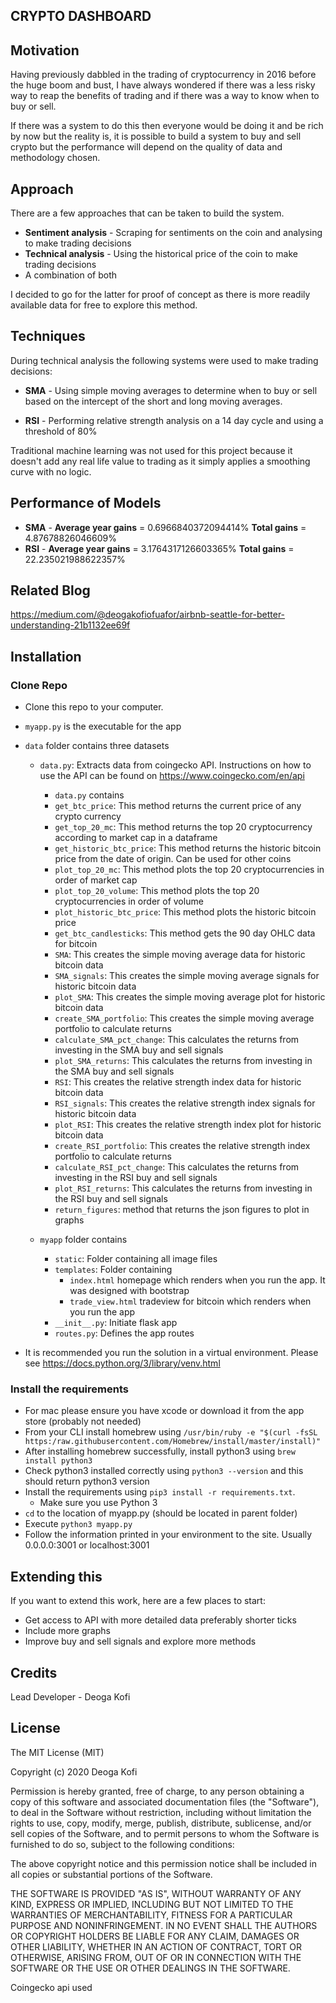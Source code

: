 CRYPTO DASHBOARD
-----------------------
Motivation
------------
Having previously dabbled in the trading of cryptocurrency in 2016 before the huge boom and bust, I have always wondered if there was a less risky way to reap the benefits of trading and if there was a way to know when to buy or sell.

If there was a system to do this then everyone would be doing it and be rich by now but the reality is, it is possible to build a system to buy and sell crypto but the performance will depend on the quality of data and methodology chosen.

Approach
-----------
There are a few approaches that can be taken to build the system.
* **Sentiment analysis** - Scraping for sentiments on the coin and analysing to make trading decisions
* **Technical analysis** - Using the historical price of the coin to make trading decisions
* A combination of both

I decided to go for the latter for proof of concept as there is more readily available data for free to explore this method.

Techniques
-------------
During technical analysis the following systems were used to make trading decisions:
* **SMA** - Using simple moving averages to determine when to buy or sell based on the intercept of the short and long moving averages.

* **RSI** - Performing relative strength analysis on a 14 day cycle and using a threshold of 80%

Traditional machine learning was not used for this project because it doesn't add any real life value to trading as it simply applies a smoothing curve with no logic.

Performance of Models
-------------------------
* **SMA** - **Average year gains** = 0.6966840372094414%
        **Total gains** = 4.87678826046609%
* **RSI** - **Average year gains** = 3.1764317126603365%
        **Total gains** = 22.235021988622357%


Related Blog
----------------------
https://medium.com/@deogakofiofuafor/airbnb-seattle-for-better-understanding-21b1132ee69f

Installation
----------------------

### Clone Repo

* Clone this repo to your computer.
* `myapp.py` is the executable for the app

* `data` folder contains three datasets
    * `data.py`: Extracts data from coingecko API.
    Instructions on how to use the API can be found on https://www.coingecko.com/en/api
      * `data.py` contains
      * `get_btc_price`: This method returns the current price of any crypto currency
      * `get_top_20_mc`: This method returns the top 20 cryptocurrency according to market cap in a dataframe
      * `get_historic_btc_price`: This method returns the historic bitcoin price from the date of origin. Can be used for other coins
      * `plot_top_20_mc`: This method plots the top 20 cryptocurrencies in order of market cap
      * `plot_top_20_volume`: This method plots the top 20 cryptocurrencies in order of volume
      * `plot_historic_btc_price`: This method plots the historic bitcoin price
      * `get_btc_candlesticks`: This method gets the 90 day OHLC data for bitcoin
      * `SMA`: This creates the simple moving average data for historic bitcoin data
      * `SMA_signals`: This creates the simple moving average signals for historic bitcoin data
      * `plot_SMA`: This creates the simple moving average plot for historic bitcoin data
      * `create_SMA_portfolio`: This creates the simple moving average portfolio to calculate returns
      * `calculate_SMA_pct_change`: This calculates the returns from investing in the SMA buy and sell signals
      * `plot_SMA_returns`: This calculates the returns from investing in the SMA buy and sell signals
      * `RSI`: This creates the relative strength index data for historic bitcoin data
      * `RSI_signals`: This creates the relative strength index signals for historic bitcoin data
      * `plot_RSI`: This creates the relative strength index plot for historic bitcoin data
      * `create_RSI_portfolio`: This creates the relative strength index portfolio to calculate returns
      * `calculate_RSI_pct_change`: This calculates the returns from investing in the RSI buy and sell signals
      * `plot_RSI_returns`: This calculates the returns from investing in the RSI buy and sell signals
      * `return_figures`: method that returns the json figures to plot in graphs

  * `myapp` folder contains
    * `static`: Folder containing all image files
    * `templates`: Folder containing
      * `index.html` homepage which renders when you run the app. It was designed with bootstrap
      * `trade_view.html` tradeview for bitcoin which renders when you run the app
    * `__init__.py`: Initiate flask app
    * `routes.py`: Defines the app routes
* It is recommended you run the solution in a virtual environment. Please see https://docs.python.org/3/library/venv.html


### Install the requirements
* For mac please ensure you have xcode or download it from the app store (probably not needed)
* From your CLI install homebrew using `/usr/bin/ruby -e "$(curl -fsSL https:/raw.githubusercontent.com/Homebrew/install/master/install)"`
* After installing homebrew successfully, install python3 using `brew install python3`
* Check python3 installed correctly using `python3 --version` and this should return python3 version
* Install the requirements using `pip3 install -r requirements.txt`.
    * Make sure you use Python 3
* `cd` to the location of myapp.py (should be located in parent folder)
* Execute `python3 myapp.py`
* Follow the information printed in your environment to the site. Usually 0.0.0.0:3001 or localhost:3001


Extending this
-------------------------

If you want to extend this work, here are a few places to start:

* Get access to API with more detailed data preferably shorter ticks
* Include more graphs
* Improve buy and sell signals and explore more methods





## Credits

Lead Developer - Deoga Kofi


## License

The MIT License (MIT)

Copyright (c) 2020 Deoga Kofi

Permission is hereby granted, free of charge, to any person obtaining a copy of this software and associated documentation files (the "Software"), to deal in the Software without restriction, including without limitation the rights to use, copy, modify, merge, publish, distribute, sublicense, and/or sell copies of the Software, and to permit persons to whom the Software is furnished to do so, subject to the following conditions:

The above copyright notice and this permission notice shall be included in all copies or substantial portions of the Software.

THE SOFTWARE IS PROVIDED "AS IS", WITHOUT WARRANTY OF ANY KIND, EXPRESS OR IMPLIED, INCLUDING BUT NOT LIMITED TO THE WARRANTIES OF MERCHANTABILITY, FITNESS FOR A PARTICULAR PURPOSE AND NONINFRINGEMENT. IN NO EVENT SHALL THE AUTHORS OR COPYRIGHT HOLDERS BE LIABLE FOR ANY CLAIM, DAMAGES OR OTHER LIABILITY, WHETHER IN AN ACTION OF CONTRACT, TORT OR OTHERWISE, ARISING FROM, OUT OF OR IN CONNECTION WITH THE SOFTWARE OR THE USE OR OTHER DEALINGS IN THE SOFTWARE.


Coingecko api used
